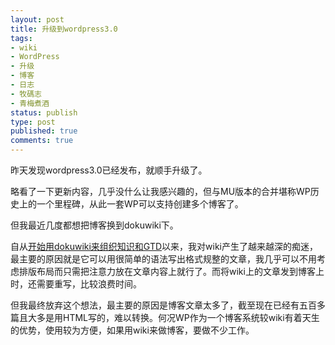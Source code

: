 ```yaml
---
layout: post
title: 升级到wordpress3.0
tags:
- wiki
- WordPress
- 升级
- 博客
- 日志
- 牧碼志
- 青梅煮酒
status: publish
type: post
published: true
comments: true
---
```

昨天发现wordpress3.0已经发布，就顺手升级了。

略看了一下更新内容，几乎没什么让我感兴趣的，但与MU版本的合并堪称WP历史上的一个里程碑，从此一套WP可以支持创建多个博客了。

但我最近几度都想把博客换到dokuwiki下。

自从<a href="http://0x3f.org/?p=1455">开始用dokuwiki来组织知识和GTD</a>以来，我对wiki产生了越来越深的痴迷，最主要的原因就是它可以用很简单的语法写出格式规整的文章，我几乎可以不用考虑排版布局而只需把注意力放在文章内容上就行了。而将wiki上的文章发到博客上时，还需要重写，比较浪费时间。

但我最终放弃这个想法，最主要的原因是博客文章太多了，截至现在已经有五百多篇且大多是用HTML写的，难以转换。何况WP作为一个博客系统较wiki有着天生的优势，使用较为方便，如果用wiki来做博客，要做不少工作。
